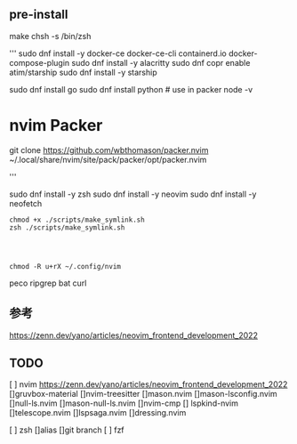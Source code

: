 
## pre-install

make
chsh -s /bin/zsh

'''
sudo dnf install -y docker-ce docker-ce-cli containerd.io docker-compose-plugin
sudo dnf install -y alacritty
sudo dnf copr enable atim/starship
sudo dnf install -y starship


sudo dnf install go
sudo dnf install python # use in packer
node -v

# nvim Packer
git clone https://github.com/wbthomason/packer.nvim \
  ~/.local/share/nvim/site/pack/packer/opt/packer.nvim

'''

sudo dnf install -y zsh
sudo dnf install -y neovim
sudo dnf install -y neofetch


	chmod +x ./scripts/make_symlink.sh
	zsh ./scripts/make_symlink.sh




	chmod -R u+rX ~/.config/nvim

 peco ripgrep bat
curl

## 参考

https://zenn.dev/yano/articles/neovim_frontend_development_2022


## TODO

[ ] nvim https://zenn.dev/yano/articles/neovim_frontend_development_2022
	[]gruvbox-material
	[]nvim-treesitter
	[]mason.nvim
		[]mason-lsconfig.nvim
		[]null-ls.nvim
		[]mason-null-ls.nvim
	[]nvim-cmp
		[] lspkind-nvim
	[]telescope.nvim
	[]lspsaga.nvim
	[]dressing.nvim


[ ] zsh
	[]alias
	[]git branch
[ ] fzf

